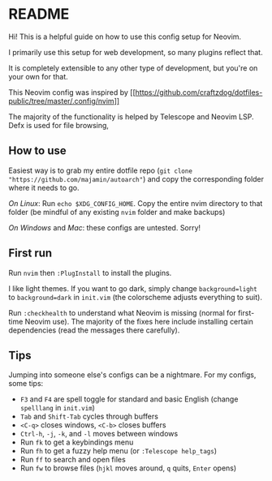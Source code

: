 # README

Hi! This is a helpful guide on how to use this config setup for Neovim.

I primarily use this setup for web development, so many plugins reflect that.

It is completely extensible to any other type of development, but you're on your own for that.

This Neovim config was inspired by [[https://github.com/craftzdog/dotfiles-public/tree/master/.config/nvim]]

The majority of the functionality is helped by Telescope and Neovim LSP.
Defx is used for file browsing,

## How to use

Easiest way is to grab my entire dotfile repo (`git clone "https://github.com/majamin/autoarch"`) and copy the corresponding folder where it needs to go.

*On Linux*: Run `echo $XDG_CONFIG_HOME`.
Copy the entire nvim directory to that folder (be mindful of any existing `nvim` folder and make backups)

*On Windows* and *Mac*: these configs are untested. Sorry!

## First run

Run `nvim` then `:PlugInstall` to install the plugins.

I like light themes. If you want to go dark, simply change `background=light` to `background=dark` in `init.vim` (the colorscheme adjusts everything to suit).

Run `:checkhealth` to understand what Neovim is missing (normal for first-time Neovim use).
The majority of the fixes here include installing certain dependencies (read the messages there carefully).

## Tips

Jumping into someone else's configs can be a nightmare. For my configs, some tips:

  - `F3` and `F4` are spell toggle for standard and basic English (change `spelllang` in `init.vim`)
  - `Tab` and `Shift-Tab` cycles through buffers
  - `<C-q>` closes windows, `<C-b>` closes buffers
  - `Ctrl-h`, `-j`, `-k`, and `-l` moves between windows
  - Run `fk` to get a keybindings menu
  - Run `fh` to get a fuzzy help menu (or `:Telescope help_tags`)
  - Run `ff` to search and open files
  - Run `fw` to browse files (`hjkl` moves around, `q` quits, `Enter` opens)


